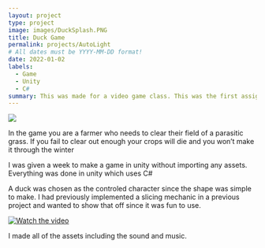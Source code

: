 ```yaml
---
layout: project
type: project
image: images/DuckSplash.PNG
title: Duck Game
permalink: projects/AutoLight
# All dates must be YYYY-MM-DD format!
date: 2022-01-02
labels:
  - Game
  - Unity
  - C#
summary: This was made for a video game class. This was the first assignment to get aquainted with using unity
---
```

<img class="ui image" src="{{ site.baseurl }}/images/Duck Start screen.PNG">


In the game you are a farmer who needs to clear their field of a parasitic grass. 
If you fail to clear out enough your crops will die and you won’t make it through the winter

I was given a week to make a game in unity without importing any assets.
Everything was done in unity which uses C#

A duck was chosen as the controled character since the shape was simple to make.
I had previously implemented a slicing mechanic in a previous project and wanted to show that off since it was fun to use.

[![Watch the video](https://img.youtube.com/watch?v=JDVhPTav7Po/maxresdefault.jpg)](https://www.youtube.com/watch?v=JDVhPTav7Po)

I made all of the assets including the sound and music.

